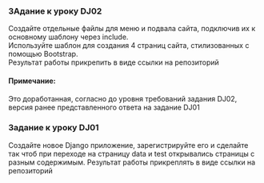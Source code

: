 ### ЗАдание к уроку DJ02
Создайте отдельные файлы для меню и подвала сайта, подключив их к основному шаблону через include.  
Используйте шаблон для создания 4 страниц сайта, стилизованных с помощью Bootstrap.  
Результат работы прикрепить в виде ссылки на репозиторий  

#### Примечание:
Это доработанная, согласно до уровня требований задания DJ02, версия ранее представленного ответа на  задание DJ01

###  Задание к уроку DJ01
Создайте новое Django приложение, зарегистрируйте его и сделайте так чтоб при переходе на страницу data и test открывались страницы с разным содержимым.
Результат работы прикреплять в виде ссылки на репозиторий
